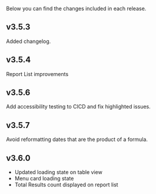Below you can find the changes included in each release.

## v3.5.3

Added changelog.

## v3.5.4

Report List improvements

## v3.5.6

Add accessibility testing to CICD and fix highlighted issues.

## v3.5.7

Avoid reformatting dates that are the product of a formula.

## v3.6.0

- Updated loading state on table view
- Menu card loading state
- Total Results count displayed on report list
